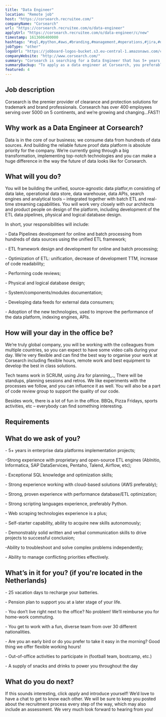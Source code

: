 ```yaml
---
title: "Data Engineer"
location: "Remote job"
host: "https://corsearch.recruitee.com/"
companyName: "Corsearch"
url: "https://corsearch.recruitee.com/o/data-engineer"
applyUrl: "https://corsearch.recruitee.com/o/data-engineer/c/new"
timestamp: 1613606400000
hashtags: "#sql,#python,#aws,#branding,#management,#operations,#jira,#optimization,#scrum,#analysis"
jobType: "other"
logoUrl: "https://jobboard-logos-bucket.s3.eu-central-1.amazonaws.com/corsearch"
companyWebsite: "http://www.corsearch.com/"
summary: "Corsearch is searching for a Data Engineer that has 5+ years in enterprise data platforms implementation projects."
summaryBackup: "To apply as a data engineer at Corsearch, you preferably need to have some knowledge of: #ui/ux, #python, #aws."
featured: 4
---
```


## Job description

Corsearch is the premier provider of clearance and protection solutions for trademark and brand professionals. Corsearch has over 400 employees serving over 5000 on 5 continents, and we’re growing and changing…FAST!

## Why work as a Data Engineer at Corsearch?

Data is in the core of our business; we consume data from hundreds of data sources. And building the reliable future proof data platform is absolute priority for the company. We’re currently going through a big transformation, implementing top-notch technologies and you can make a huge difference in the way the future of data looks like for Corsearch.

## What will you do?

You will be building the unified, source-agnostic data platfor,m consisting of data lake, operational data store, data warehouse, data APIs, search engines and analytical tools – integrated together with batch ETL and real-time streaming capabilities. You will work very closely with our architects and product people on design of the platform, including development of the ETL data pipelines, physical and logical database design.

In short, your responsibilities will include:

\- Data Pipelines development for online and batch processing from hundreds of data sources using the unified ETL framework;

\- ETL framework design and development for online and batch processing;

\- Optimization of ETL: unification, decrease of development TTM, increase of code readability;

\- Performing code reviews;

\- Physical and logical database design;

\- System/components/modules documentation;

\- Developing data feeds for external data consumers;

\- Adoption of the new technologies, used to improve the performance of the data platform, indexing engines, APIs.

## How will your day in the office be?

We’re truly global company, you will be working with the colleagues from multiple countries, so you can expect to have some video calls during your day. We’re very flexible and can find the best way to organise your work at Corsearch including flexible hours, remote work and best equipment to develop the best in class solutions.

Tech teams work in SCRUM, using Jira for planning_._ There will be standups, planning sessions and retros. We like experiments with the processes we follow, and you can influence it as well. You will also be a part of code review group to support the quality of our code.

Besides work, there is a lot of fun in the office. BBQs, Pizza Fridays, sports activities, etc – everybody can find something interesting.

## Requirements

## What do we ask of you?

\- 5+ years in enterprise data platforms implementation projects;

\-Strong experience with proprietary and open-source ETL engines (AbInitio, Informatica, SAP DataServices, Pentaho, Talend, Airflow, etc);

\- Exceptional SQL knowledge and optimization skills;

\- Strong experience working with cloud-based solutions (AWS preferably);

\- Strong, proven experience with performance database/ETL optimization;

\- Strong scripting languages experience, preferably Python.

\- Web scraping technologies experience is a plus;

\- Self-starter capability, ability to acquire new skills autonomously;

\- Demonstrably solid written and verbal communication skills to drive projects to successful conclusion;

\-Ability to troubleshoot and solve complex problems independently;

\- Ability to manage conflicting priorities effectively.

## What’s in it for you? (if you're located in the Netherlands)

\- 25 vacation days to recharge your batteries.

\- Pension plan to support you at a later stage of your life.

\- You don’t live right next to the office? No problem! We’ll reimburse you for home-work commuting.

\- You get to work with a fun, diverse team from over 30 different nationalities.

\- Are you an early bird or do you prefer to take it easy in the morning? Good thing we offer flexible working hours!

\- Out-of-office activities to participate in (football team, bootcamp, etc.)

\- A supply of snacks and drinks to power you throughout the day

## What do you do next?

If this sounds interesting, click _apply_ and introduce yourself! We’d love to have a chat to get to know each other. We will be sure to keep you posted about the recruitment process every step of the way, which may also include an assessment. We very much look forward to hearing from you!
